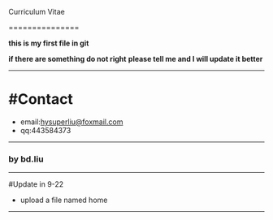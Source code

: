 Curriculum Vitae

===============

__this is my first file in git__

__if there are something do not right__
__please tell me and I will update it better__

**************

#Contact  
==============  
- email:hysuperliu@foxmail.com  
- qq:443584373  

*************  
### __by bd.liu__

--------
#Update in 9-22  
- upload a file named home

-------
 
